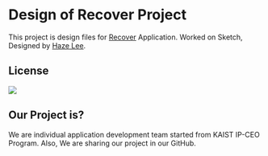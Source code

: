 # Design of Recover Project

This project is design files for [Recover](http://recover.team) Application. Worked on Sketch, Designed by [Haze Lee](http://github.com/Hazealign).

## License

![](https://licensebuttons.net/l/by/3.0/88x31.png)

## Our Project is?

We are individual application development team started from KAIST IP-CEO Program. Also, We are sharing our project in our GitHub.